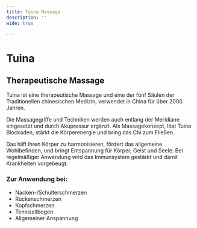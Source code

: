 ```yaml
---
title: Tuina Massage
description: ''
wide: true

---
```



# Tuina

## Therapeutische Massage


Tuina ist eine therapeutische Massage und eine der fünf Säulen der Traditionellen chinesischen Medizin, verwendet in China für über 2000 Jahren.

Die Massagegriffe und Techniken werden auch entlang der Meridiane eingesetzt und durch Akupressur ergänzt. Als Massagekonzept, löst Tuina Blockaden, stärkt die Körperenergie und bring das Chi zum Fließen. 

Das hilft ihren Körper zu harmonisieren, fördert das allgemeine Wohlbefinden, und bringt Entspannung für Körper, Geist und Seele. Bei regelmäßiger Anwendung wird das Immunsystem gestärkt und damit Krankheiten vorgebeugt. 



### Zur Anwendung bei:

- Nacken-/Schulterschmerzen
- Rückenschmerzen
- Kopfschmerzen
- Tennisellbogen
- Allgemeiner Anspannung
